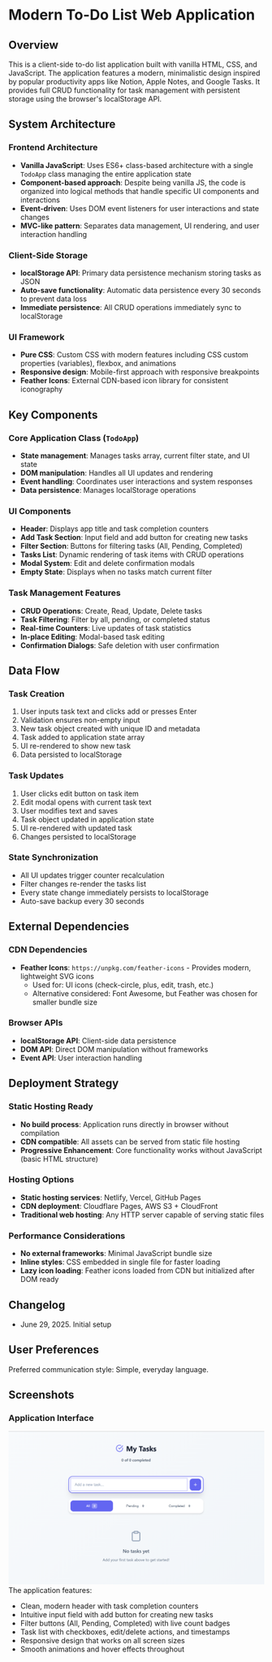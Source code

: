 # Modern To-Do List Web Application

## Overview

This is a client-side to-do list application built with vanilla HTML, CSS, and JavaScript. The application features a modern, minimalistic design inspired by popular productivity apps like Notion, Apple Notes, and Google Tasks. It provides full CRUD functionality for task management with persistent storage using the browser's localStorage API.

## System Architecture

### Frontend Architecture
- **Vanilla JavaScript**: Uses ES6+ class-based architecture with a single `TodoApp` class managing the entire application state
- **Component-based approach**: Despite being vanilla JS, the code is organized into logical methods that handle specific UI components and interactions
- **Event-driven**: Uses DOM event listeners for user interactions and state changes
- **MVC-like pattern**: Separates data management, UI rendering, and user interaction handling

### Client-Side Storage
- **localStorage API**: Primary data persistence mechanism storing tasks as JSON
- **Auto-save functionality**: Automatic data persistence every 30 seconds to prevent data loss
- **Immediate persistence**: All CRUD operations immediately sync to localStorage

### UI Framework
- **Pure CSS**: Custom CSS with modern features including CSS custom properties (variables), flexbox, and animations
- **Responsive design**: Mobile-first approach with responsive breakpoints
- **Feather Icons**: External CDN-based icon library for consistent iconography

## Key Components

### Core Application Class (`TodoApp`)
- **State management**: Manages tasks array, current filter state, and UI state
- **DOM manipulation**: Handles all UI updates and rendering
- **Event handling**: Coordinates user interactions and system responses
- **Data persistence**: Manages localStorage operations

### UI Components
- **Header**: Displays app title and task completion counters
- **Add Task Section**: Input field and add button for creating new tasks
- **Filter Section**: Buttons for filtering tasks (All, Pending, Completed)
- **Tasks List**: Dynamic rendering of task items with CRUD operations
- **Modal System**: Edit and delete confirmation modals
- **Empty State**: Displays when no tasks match current filter

### Task Management Features
- **CRUD Operations**: Create, Read, Update, Delete tasks
- **Task Filtering**: Filter by all, pending, or completed status
- **Real-time Counters**: Live updates of task statistics
- **In-place Editing**: Modal-based task editing
- **Confirmation Dialogs**: Safe deletion with user confirmation

## Data Flow

### Task Creation
1. User inputs task text and clicks add or presses Enter
2. Validation ensures non-empty input
3. New task object created with unique ID and metadata
4. Task added to application state array
5. UI re-rendered to show new task
6. Data persisted to localStorage

### Task Updates
1. User clicks edit button on task item
2. Edit modal opens with current task text
3. User modifies text and saves
4. Task object updated in application state
5. UI re-rendered with updated task
6. Changes persisted to localStorage

### State Synchronization
- All UI updates trigger counter recalculation
- Filter changes re-render the tasks list
- Every state change immediately persists to localStorage
- Auto-save backup every 30 seconds

## External Dependencies

### CDN Dependencies
- **Feather Icons**: `https://unpkg.com/feather-icons` - Provides modern, lightweight SVG icons
  - Used for: UI icons (check-circle, plus, edit, trash, etc.)
  - Alternative considered: Font Awesome, but Feather was chosen for smaller bundle size

### Browser APIs
- **localStorage API**: Client-side data persistence
- **DOM API**: Direct DOM manipulation without frameworks
- **Event API**: User interaction handling

## Deployment Strategy

### Static Hosting Ready
- **No build process**: Application runs directly in browser without compilation
- **CDN compatible**: All assets can be served from static file hosting
- **Progressive Enhancement**: Core functionality works without JavaScript (basic HTML structure)

### Hosting Options
- **Static hosting services**: Netlify, Vercel, GitHub Pages
- **CDN deployment**: Cloudflare Pages, AWS S3 + CloudFront
- **Traditional web hosting**: Any HTTP server capable of serving static files

### Performance Considerations
- **No external frameworks**: Minimal JavaScript bundle size
- **Inline styles**: CSS embedded in single file for faster loading
- **Lazy icon loading**: Feather icons loaded from CDN but initialized after DOM ready

## Changelog

- June 29, 2025. Initial setup

## User Preferences

Preferred communication style: Simple, everyday language.

## Screenshots

### Application Interface

![Todo List App Screenshot](todo-image.png)
The application features:
- Clean, modern header with task completion counters
- Intuitive input field with add button for creating new tasks
- Filter buttons (All, Pending, Completed) with live count badges
- Task list with checkboxes, edit/delete actions, and timestamps
- Responsive design that works on all screen sizes
- Smooth animations and hover effects throughout
